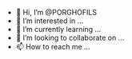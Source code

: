 - 👋 Hi, I’m @PORGHOFILS
- 👀 I’m interested in ...
- 🌱 I’m currently learning ...
- 💞️ I’m looking to collaborate on ...
- 📫 How to reach me ...

<!---
PORGHOFILS/PORGHOFILS is a ✨ special ✨ repository because its `README.md` (this file) appears on your GitHub profile.
You can click the Preview link to take a look at your changes.
--->
